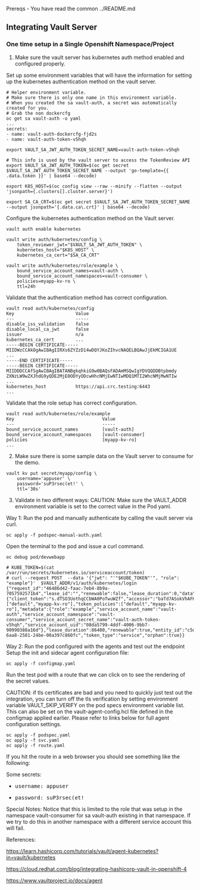 Prereqs - You have read the common ../README.md
## Integrating Vault Server


### One time setup in a Single Openshift Namespace/Project
1. Make sure the vault server has kubernetes auth method enabled and configured properly.


Set up some environment variables that will have the information for setting up the kubernetes authentication method
on the vault server.

```
# Helper environment variable. 
# Make sure there is only one name in this environment variable.
# When you created the sa vault-auth, a secret was automatically created for you. 
# Grab the non dockercfg
oc get sa vault-auth -o yaml
...
secrets:
- name: vault-auth-dockercfg-fjd2s
- name: vault-auth-token-v5hqh

export VAULT_SA_JWT_AUTH_TOKEN_SECRET_NAME=vault-auth-token-v5hqh

# This info is used by the vault server to access the TokenReview API
export VAULT_SA_JWT_AUTH_TOKEN=$(oc get secret $VAULT_SA_JWT_AUTH_TOKEN_SECRET_NAME --output 'go-template={{ .data.token }}' | base64 --decode)

export K8S_HOST=$(oc config view --raw --minify --flatten --output 'jsonpath={.clusters[].cluster.server}')

export SA_CA_CRT=$(oc get secret $VAULT_SA_JWT_AUTH_TOKEN_SECRET_NAME --output jsonpath='{.data.ca\.crt}' | base64 --decode)
```


Configure the kubernetes authentication method on the Vault server. 

```
vault auth enable kubernetes

vault write auth/kubernetes/config \
    token_reviewer_jwt="$VAULT_SA_JWT_AUTH_TOKEN" \
    kubernetes_host="$K8S_HOST" \
    kubernetes_ca_cert="$SA_CA_CRT"

vault write auth/kubernetes/role/example \
    bound_service_account_names=vault-auth \
    bound_service_account_namespaces=vault-consumer \
    policies=myapp-kv-ro \
    ttl=24h
```



Validate that the authentication method has correct configuration.
```
vault read auth/kubernetes/config
Key                       Value
---                       -----
disable_iss_validation    false
disable_local_ca_jwt      false
issuer                    n/a
kubernetes_ca_cert        ...
-----BEGIN CERTIFICATE-----
MIIDWzCCAkOgAwIBAgIIRXs6ZYZzD14wDQYJKoZIhvcNAQELBQAwJjEkMCIGA1UE
...
-----END CERTIFICATE-----
-----BEGIN CERTIFICATE-----
MIIDDDCCAfSgAwIBAgIBATANBgkqhkiG9w0BAQsFADAmMSQwIgYDVQQDDBtpbmdy
ZXNzLW9wZXJhdG9yQDE2MjE0ODYyODcwHhcNMjEwNTIwMDQ1MTI2WhcNMjMwNTIw
...
kubernetes_host           https://api.crc.testing:6443
...
```

Validate that the role setup has correct configuration.
```
vault read auth/kubernetes/role/example
Key                                 Value
---                                 -----
bound_service_account_names         [vault-auth]
bound_service_account_namespaces    [vault-consumer]
policies                            [myapp-kv-ro]
...
```

2. Make sure there is some sample data on the Vault server to consume for the demo.

```
vault kv put secret/myapp/config \
    username='appuser' \
    password='suP3rsec(et!' \
    ttl='30s'
```


3. Validate in two different ways:
CAUTION: Make sure the VAULT_ADDR environment variable is set to the correct value in the Pod yaml.




Way 1: Run the pod and manually authenticate by calling the vault server via curl. 
```
oc apply -f podspec-manual-auth.yaml
```

Open the terminal to the pod and issue a curl command.
```
oc debug pod/devwebapp

# KUBE_TOKEN=$(cat /var/run/secrets/kubernetes.io/serviceaccount/token)
# curl --request POST  --data '{"jwt": "'"$KUBE_TOKEN"'", "role": "example"}'  $VAULT_ADDR/v1/auth/kubernetes/login
{"request_id":"46486d42-faac-7eb4-8b9a-7057592571b4","lease_id":"","renewable":false,"lease_duration":0,"data":null,"wrap_info":null,"warnings":null,"auth":{"client_token":"s.dTSO3UothqCCbWA0PoTwuWZf","accessor":"baTd7ASokVhAFHlpnGZh6mF5","policies":["default","myapp-kv-ro"],"token_policies":["default","myapp-kv-ro"],"metadata":{"role":"example","service_account_name":"vault-auth","service_account_namespace":"vault-consumer","service_account_secret_name":"vault-auth-token-v5hqh","service_account_uid":"08da5799-4ddf-4006-9bb7-90990388a16d"},"lease_duration":86400,"renewable":true,"entity_id":"c5d2ca35-6aa8-2581-24be-00a397c860fc","token_type":"service","orphan":true}}
```



Way 2: Run the pod configured with the agents and test out the endpoint
Setup the init and sidecar agent configuration file:
```
oc apply -f configmap.yaml
```

Run the test pod with a route that we can click on to see the rendering of the secret values.

CAUTION: if tls certificates are bad and you need to quickly just test out the integration, you can turn off the tls verification by setting environment variable VAULT_SKIP_VERIFY on the pod specs environment variable list. This can also be set on the vault-agent-config.hcl file defined in the configmap applied earlier. Please refer to links below for full agent configuration settings.
```
oc apply -f podspec.yaml
oc apply -f svc.yaml
oc apply -f route.yaml
```

If you hit the route in a web browser you should see something like the following:

<html>
    <body>
        <p>Some secrets:</p>
        <ul>
        <li><pre>username: appuser</pre></li>
        <li><pre>password: suP3rsec(et!</pre></li>
        </ul>
    </body>
</html>


Special Notes:
Notice that this is limited to the role that was setup in the namespace vault-consumer for sa vault-auth existing in that namespace. If we try to do this in another namespace with a different service account this will fail.



References:

https://learn.hashicorp.com/tutorials/vault/agent-kubernetes?in=vault/kubernetes

https://cloud.redhat.com/blog/integrating-hashicorp-vault-in-openshift-4

https://www.vaultproject.io/docs/agent
